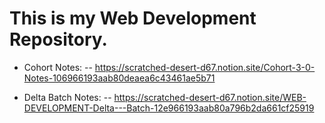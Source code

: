 # This is my Web Development Repository.

- Cohort Notes: 
-- https://scratched-desert-d67.notion.site/Cohort-3-0-Notes-106966193aab80deaea6c43461ae5b71

- Delta Batch Notes:
-- https://scratched-desert-d67.notion.site/WEB-DEVELOPMENT-Delta---Batch-12e966193aab80a796b2da661cf25919
